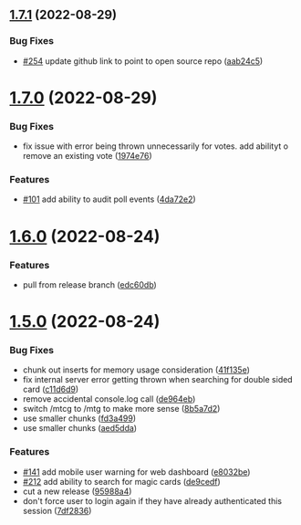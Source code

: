 ## [1.7.1](https://github.com/ryanpag3/rosco/compare/v1.7.0...v1.7.1) (2022-08-29)


### Bug Fixes

* [#254](https://github.com/ryanpag3/rosco/issues/254) update github link to point to open source repo ([aab24c5](https://github.com/ryanpag3/rosco/commit/aab24c5af40b6b28f5685417813c220433e14a8d))

# [1.7.0](https://github.com/ryanpag3/rosco/compare/v1.6.0...v1.7.0) (2022-08-29)


### Bug Fixes

* fix issue with error being thrown unnecessarily for votes. add abilityt o remove an existing vote ([1974e76](https://github.com/ryanpag3/rosco/commit/1974e76383230128a8259402ddc40d23f0082ee3))


### Features

* [#101](https://github.com/ryanpag3/rosco/issues/101) add ability to audit poll events ([4da72e2](https://github.com/ryanpag3/rosco/commit/4da72e2ed510089e0bf7769db2a8680d996b14b7))

# [1.6.0](https://github.com/ryanpag3/rosco/compare/v1.5.0...v1.6.0) (2022-08-24)


### Features

* pull from release branch ([edc60db](https://github.com/ryanpag3/rosco/commit/edc60db5ac2cae5f770f3dc5eded646e49480e32))

# [1.5.0](https://github.com/ryanpag3/rosco/compare/v1.4.0...v1.5.0) (2022-08-24)


### Bug Fixes

* chunk out inserts for memory usage consideration ([41f135e](https://github.com/ryanpag3/rosco/commit/41f135e2d07f42b19e06a74b31090a2545f9bf7e))
* fix internal server error getting thrown when searching for double sided card ([c11d6d9](https://github.com/ryanpag3/rosco/commit/c11d6d9ce6d2aad14ba19b427f11a49dd1110e71))
* remove accidental console.log call ([de964eb](https://github.com/ryanpag3/rosco/commit/de964eb124442eb669ae4932928bca174f123b76))
* switch /mtcg to /mtg to make more sense ([8b5a7d2](https://github.com/ryanpag3/rosco/commit/8b5a7d2c3c20fbbc51b62ec017e1ca1072a53170))
* use smaller chunks ([fd3a499](https://github.com/ryanpag3/rosco/commit/fd3a4996b016a8c20e49f6a5c805c96c0afbe63c))
* use smaller chunks ([aed5dda](https://github.com/ryanpag3/rosco/commit/aed5dda88eec6803a6f24cb570b084bffd67537d))


### Features

* [#141](https://github.com/ryanpag3/rosco/issues/141) add mobile user warning for web dashboard ([e8032be](https://github.com/ryanpag3/rosco/commit/e8032be2b01c195c28d7ee176ccc3efe6eb25d1a))
* [#212](https://github.com/ryanpag3/rosco/issues/212) add ability to search for magic cards ([de9cedf](https://github.com/ryanpag3/rosco/commit/de9cedf18a97c65dabae93f286e926e2cf1ea1b4))
* cut a new release ([95988a4](https://github.com/ryanpag3/rosco/commit/95988a4458d7c7c878dceef940f729a2a1f5597f))
* don't force user to login again if they have already authenticated this session ([7df2836](https://github.com/ryanpag3/rosco/commit/7df28364915d51210913054f834ba70fa32cee2f))
